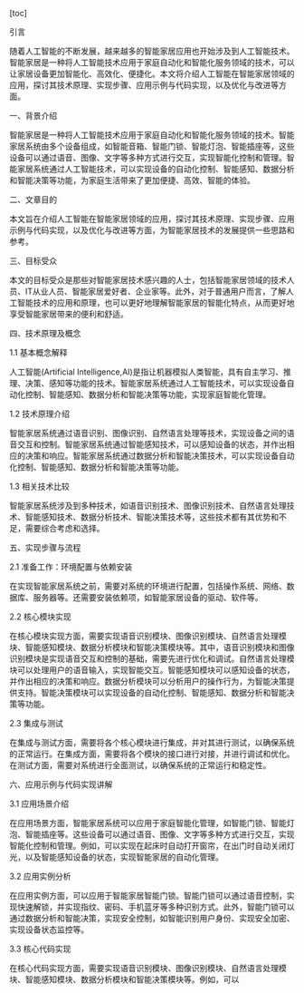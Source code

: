 
[toc]                    
                
                
引言

随着人工智能的不断发展，越来越多的智能家居应用也开始涉及到人工智能技术。智能家居是一种将人工智能技术应用于家庭自动化和智能化服务领域的技术，可以让家居设备更加智能化、高效化、便捷化。本文将介绍人工智能在智能家居领域的应用，探讨其技术原理、实现步骤、应用示例与代码实现，以及优化与改进等方面。

一、背景介绍

智能家居是一种将人工智能技术应用于家庭自动化和智能化服务领域的技术。智能家居系统由多个设备组成，如智能音箱、智能门锁、智能灯泡、智能插座等，这些设备可以通过语音、图像、文字等多种方式进行交互，实现智能化控制和管理。智能家居系统通过人工智能技术，可以实现设备的自动化控制、智能感知、数据分析和智能决策等功能，为家庭生活带来了更加便捷、高效、智能的体验。

二、文章目的

本文旨在介绍人工智能在智能家居领域的应用，探讨其技术原理、实现步骤、应用示例与代码实现，以及优化与改进等方面，为智能家居技术的发展提供一些思路和参考。

三、目标受众

本文的目标受众是那些对智能家居技术感兴趣的人士，包括智能家居领域的技术人员、IT从业人员、智能家居爱好者、企业家等。此外，对于普通用户而言，了解人工智能技术的应用和原理，也可以更好地理解智能家居的智能化特点，从而更好地享受智能家居带来的便利和舒适。

四、技术原理及概念

1.1 基本概念解释

人工智能(Artificial Intelligence,AI)是指让机器模拟人类智能，具有自主学习、推理、决策、感知等功能的技术。智能家居系统通过人工智能技术，可以实现设备自动化控制、智能感知、数据分析和智能决策等功能，实现家庭智能化管理。

1.2 技术原理介绍

智能家居系统通过语音识别、图像识别、自然语言处理等技术，实现设备之间的语音交互和控制。智能家居系统通过智能感知技术，可以感知设备的状态，并作出相应的决策和响应。智能家居系统通过数据分析和智能决策技术，可以实现设备自动化控制、智能感知、数据分析和智能决策等功能。

1.3 相关技术比较

智能家居系统涉及到多种技术，如语音识别技术、图像识别技术、自然语言处理技术、智能感知技术、数据分析技术、智能决策技术等，这些技术都有其优势和不足，需要综合考虑和选择。

五、实现步骤与流程

2.1 准备工作：环境配置与依赖安装

在实现智能家居系统之前，需要对系统的环境进行配置，包括操作系统、网络、数据库、服务器等。还需要安装依赖项，如智能家居设备的驱动、软件等。

2.2 核心模块实现

在核心模块实现方面，需要实现语音识别模块、图像识别模块、自然语言处理模块、智能感知模块、数据分析模块和智能决策模块等。其中，语音识别模块和图像识别模块是实现语音交互和控制的基础，需要先进行优化和调试。自然语言处理模块可以处理用户的语音输入，实现智能交互。智能感知模块可以感知设备的状态，并作出相应的决策和响应。数据分析模块可以分析用户的操作行为，为智能决策提供支持。智能决策模块可以实现设备的自动化控制、智能感知、数据分析和智能决策等功能。

2.3 集成与测试

在集成与测试方面，需要将各个核心模块进行集成，并对其进行测试，以确保系统的正常运行。在集成方面，需要将各个模块的接口进行对接，并进行调试和优化。在测试方面，需要对系统进行全面测试，以确保系统的正常运行和稳定性。

六、应用示例与代码实现讲解

3.1 应用场景介绍

在应用场景方面，智能家居系统可以应用于家庭智能化管理，如智能门锁、智能灯泡、智能插座等。这些设备可以通过语音、图像、文字等多种方式进行交互，实现智能化控制和管理。例如，可以实现在起床时自动打开窗帘，在出门时自动关闭灯光，以及智能感知设备的状态，实现智能家居的自动化管理。

3.2 应用实例分析

在应用实例方面，可以应用于智能家居智能门锁。智能门锁可以通过语音控制，实现快速解锁，并实现指纹、密码、手机蓝牙等多种识别方式。此外，智能门锁可以通过数据分析和智能决策，实现安全控制，如智能识别用户身份、实现安全加密、实现设备状态监控等。

3.3 核心代码实现

在核心代码实现方面，需要实现语音识别模块、图像识别模块、自然语言处理模块、智能感知模块、数据分析模块和智能决策模块等。例如，可以

